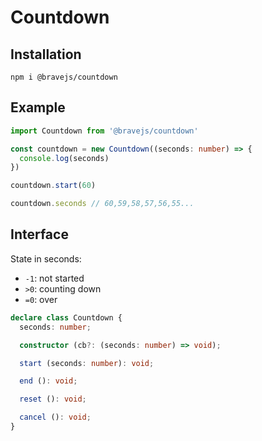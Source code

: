 # Countdown

## Installation

```
npm i @bravejs/countdown
```

## Example

```ts
import Countdown from '@bravejs/countdown'

const countdown = new Countdown((seconds: number) => {
  console.log(seconds)
})

countdown.start(60)

countdown.seconds // 60,59,58,57,56,55...
```

## Interface

State in seconds:

+ `-1`: not started
+ `>0`: counting down
+ `=0`: over

```ts
declare class Countdown {
  seconds: number;

  constructor (cb?: (seconds: number) => void);

  start (seconds: number): void;

  end (): void;

  reset (): void;

  cancel (): void;
}
```
